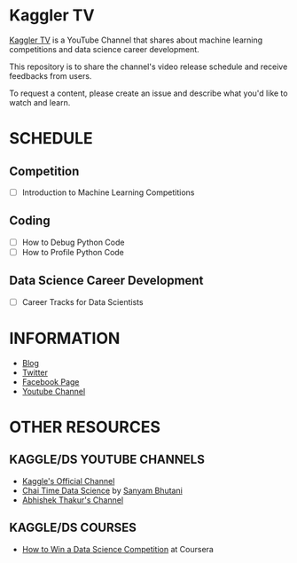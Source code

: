 # Kaggler TV
[Kaggler TV](https://www.youtube.com/channel/UCI8Y-po83Y4LLnIdAe_cmNA/) is a YouTube Channel that shares about machine learning competitions and data science career development.

This repository is to share the channel's video release schedule and receive feedbacks from users.

To request a content, please create an issue and describe what you'd like to watch and learn.

# SCHEDULE

## Competition
- [ ] Introduction to Machine Learning Competitions

## Coding
- [ ] How to Debug Python Code
- [ ] How to Profile Python Code

## Data Science Career Development
- [ ] Career Tracks for Data Scientists

# INFORMATION
* [Blog](https://kaggler.com)
* [Twitter](https://twitter.com/kagglertv)
* [Facebook Page](https://www.facebook.com/Kaggler/)
* [Youtube Channel](https://www.youtube.com/channel/UCI8Y-po83Y4LLnIdAe_cmNA/)

# OTHER RESOURCES

## KAGGLE/DS YOUTUBE CHANNELS
* [Kaggle's Official Channel](https://www.youtube.com/channel/UCSNeZleDn9c74yQc-EKnVTA)
* [Chai Time Data Science](https://www.youtube.com/channel/UCRjtBP-o5FbgRzX2BHQEFtQ) by [Sanyam Bhutani](https://www.kaggle.com/init27)
* [Abhishek Thakur's Channel](https://www.youtube.com/channel/UCBPRJjIWfyNG4X-CRbnv78A)

## KAGGLE/DS COURSES
* [How to Win a Data Science Competition](https://coursera.org/learn/competitive-data-science) at Coursera
